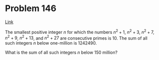 # Problem 146

[Link](https://projecteuler.net/problem=146)

The smallest positive integer $n$ for which the numbers $n^2 + 1$, $n^2 + 3$, $n^2 + 7$, $n^2 + 9$, $n^2 + 13$, and $n^2 + 27$ are consecutive primes is $10$. The sum of all such integers $n$ below one-million is $1242490$.

What is the sum of all such integers $n$ below $150$ million?